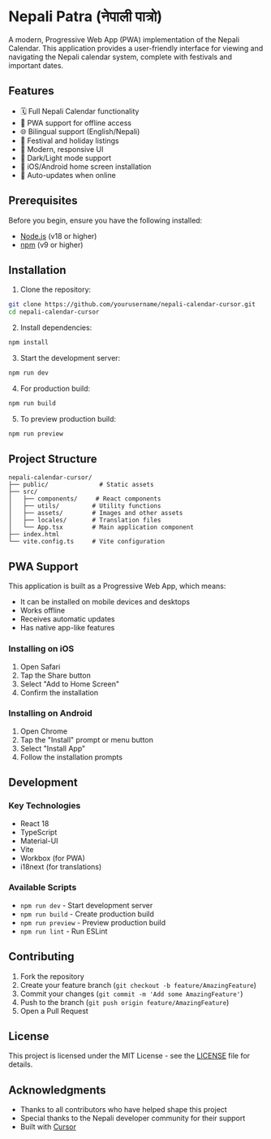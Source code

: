# Nepali Patra (नेपाली पात्रो)

A modern, Progressive Web App (PWA) implementation of the Nepali Calendar. This application provides a user-friendly interface for viewing and navigating the Nepali calendar system, complete with festivals and important dates.

## Features

- 🗓 Full Nepali Calendar functionality
- 📱 PWA support for offline access
- 🌐 Bilingual support (English/Nepali)
- 📅 Festival and holiday listings
- 🎨 Modern, responsive UI
- 🌙 Dark/Light mode support
- 📲 iOS/Android home screen installation
- 🔄 Auto-updates when online

## Prerequisites

Before you begin, ensure you have the following installed:

- [Node.js](https://nodejs.org/) (v18 or higher)
- [npm](https://www.npmjs.com/) (v9 or higher)

## Installation

1. Clone the repository:

```bash
git clone https://github.com/yourusername/nepali-calendar-cursor.git
cd nepali-calendar-cursor
```

2. Install dependencies:

```bash
npm install
```

3. Start the development server:

```bash
npm run dev
```

4. For production build:

```bash
npm run build
```

5. To preview production build:

```bash
npm run preview
```

## Project Structure

```
nepali-calendar-cursor/
├── public/              # Static assets
├── src/
│   ├── components/     # React components
│   ├── utils/         # Utility functions
│   ├── assets/        # Images and other assets
│   ├── locales/       # Translation files
│   └── App.tsx        # Main application component
├── index.html
└── vite.config.ts     # Vite configuration
```

## PWA Support

This application is built as a Progressive Web App, which means:

- It can be installed on mobile devices and desktops
- Works offline
- Receives automatic updates
- Has native app-like features

### Installing on iOS

1. Open Safari
2. Tap the Share button
3. Select "Add to Home Screen"
4. Confirm the installation

### Installing on Android

1. Open Chrome
2. Tap the "Install" prompt or menu button
3. Select "Install App"
4. Follow the installation prompts

## Development

### Key Technologies

- React 18
- TypeScript
- Material-UI
- Vite
- Workbox (for PWA)
- i18next (for translations)

### Available Scripts

- `npm run dev` - Start development server
- `npm run build` - Create production build
- `npm run preview` - Preview production build
- `npm run lint` - Run ESLint

## Contributing

1. Fork the repository
2. Create your feature branch (`git checkout -b feature/AmazingFeature`)
3. Commit your changes (`git commit -m 'Add some AmazingFeature'`)
4. Push to the branch (`git push origin feature/AmazingFeature`)
5. Open a Pull Request

## License

This project is licensed under the MIT License - see the [LICENSE](LICENSE) file for details.

## Acknowledgments

- Thanks to all contributors who have helped shape this project
- Special thanks to the Nepali developer community for their support
- Built with [Cursor](https://cursor.sh/)
